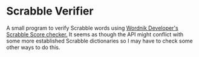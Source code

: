 # Scrabble Verifier
 A small program to verify Scrabble words using [Wordnik Developer's Scrabble Score checker.](https://developer.wordnik.com/docs#!/word/getScrabbleScore)
 It seems as though the API might conflict with some more established Scrabble dictionaries so I may have to check some other ways to do this.
